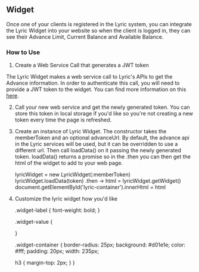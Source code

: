 ## Widget

Once one of your clients is registered in the Lyric system, you can integrate the Lyric Widget into your website so when the client is logged in, they can see their Advance Limit, Current Balance and Available Balance.

### How to Use

1) Create a Web Service Call that generates a JWT token

The Lyric Widget makes a web service call to Lyric's APIs to get the Advance information.  In order to authenticate this call, you will need to provide a JWT token to the widget.  You can find more information on this [here](!Demo_Integration_Service/Token_Api).

2) Call your new web service and get the newly generated token.  You can store this token in local storage if you'd like so you're not creating a new token every time the page is refreshed.

3) Create an instance of Lyric Widget.  The constructor takes the memberToken and an optional advanceUrl.  By default, the advance api in the Lyric services will be used, but it can be overridden to use a different url.  Then call loadData() on it passing the newly generated token.  loadData() returns a promise so in the .then you can then get the html of the widget to add to your web page.

	lyricWidget = new LyricWidget(:memberToken)
	lyricWidget.loadData(token)
	.then ->
		html = lyricWidget.getWidget()
		document.getElementById('lyric-container').innerHtml = html

4) Customize the lyric widget how you'd like

	.widget-label {
		font-weight: bold;
	}

	.widget-value {
		
	}

	.widget-container {
		border-radius: 25px;
	  background: #d01e1e;
	  color: #fff;
	  padding: 20px; 
	  width: 235px;

	  h3 {
	  	margin-top: 2px;
	  }
	}

 
